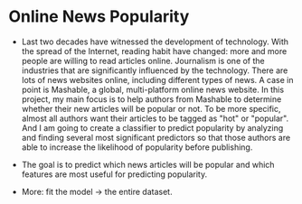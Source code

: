 # Online News Popularity

* Last two decades have witnessed the development of technology. With the spread of the Internet, reading habit have changed: more and more people are willing to read articles online. Journalism is one of the industries that are significantly influenced by the technology. There are lots of news websites online, including different types of news. A case in point is Mashable, a global, multi-platform online news website. In this project, my main focus is to help authors from Mashable to determine whether their new articles will be popular or not. To be more specific, almost all authors want their articles to be tagged as "hot" or "popular". And I am going to create a classifier to predict popularity by analyzing and finding several most significant predictors so that those authors are able to increase the likelihood of popularity before publishing.

* The goal is to predict which news articles will be popular and which features are most useful for predicting popularity.

* More: fit the model -> the entire dataset.




